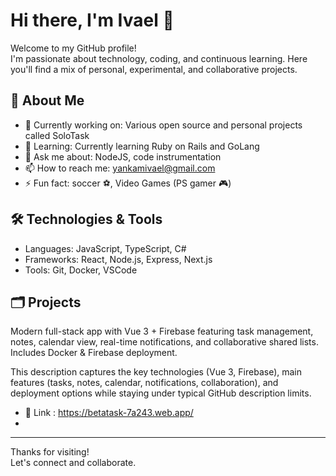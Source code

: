 # Hi there, I'm Ivael 👋

Welcome to my GitHub profile!  
I'm passionate about technology, coding, and continuous learning. Here you'll find a mix of personal, experimental, and collaborative projects.

## 🚀 About Me

- 🔭 Currently working on: Various open source and personal projects called SoloTask
- 🌱 Learning: Currently learning Ruby on Rails and GoLang
- 💬 Ask me about: NodeJS, code instrumentation
- 📫 How to reach me: yankamivael@gmail.com
- ⚡ Fun fact: soccer ⚽, Video Games (PS gamer 🎮)

## 🛠️ Technologies & Tools

- Languages: JavaScript, TypeScript, C#
- Frameworks: React, Node.js, Express, Next.js
- Tools: Git, Docker, VSCode

## 🗂️ Projects

Modern full-stack app with Vue 3 + Firebase featuring task management, notes, calendar view, real-time notifications, and collaborative shared lists. Includes Docker &  Firebase deployment.

This description captures the key technologies (Vue 3, Firebase), main features (tasks, notes, calendar, notifications, collaboration), and deployment options while staying under typical GitHub description limits.

- 🔗 Link : https://betatask-7a243.web.app/
- 
---

Thanks for visiting!  
Let's connect and collaborate.

